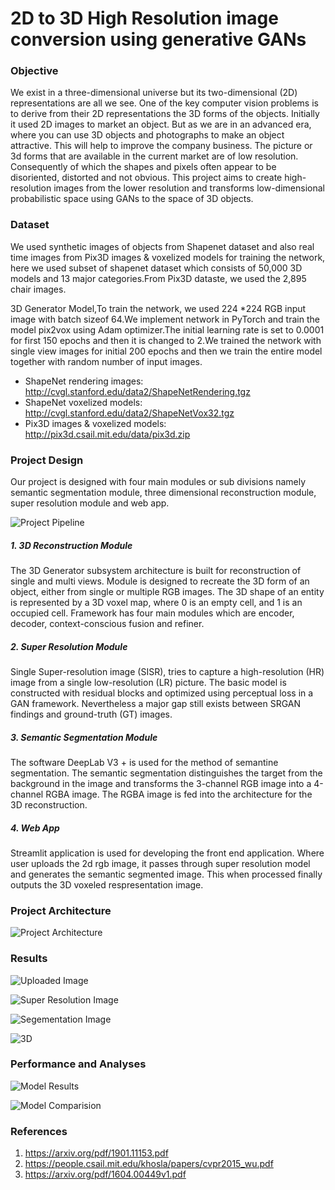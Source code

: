 # 2D to 3D High Resolution image conversion using generative GANs

### Objective
We exist in a three-dimensional universe but its two-dimensional (2D) representations are all we see. One of the key computer vision problems is to derive from their 2D representations the 3D forms of the objects. Initially it used 2D images to market an object. But as we are in an advanced era, where you can use 3D objects and photographs to make an object attractive. This will help to improve the company business. The picture or 3d forms that are available in the current market are of low resolution. Consequently of which the shapes and pixels often appear to be disoriented, distorted and not obvious. This project aims to create high-resolution images from the lower resolution and transforms low-dimensional probabilistic space using GANs to the space of 3D objects.

### Dataset
We used synthetic images of objects from Shapenet dataset and also real time images from Pix3D images & voxelized models for training the network, here we used subset of shapenet  dataset which consists of 50,000 3D  models and 13 major categories.From Pix3D dataste, we used the 2,895 chair images.

3D Generator Model,To train the network, we used 224 *224 RGB input image with batch sizeof 64.We implement network in PyTorch and train the model pix2vox using Adam optimizer.The initial learning rate is set to 0.0001 for first 150 epochs and then it is changed to 2.We trained the network with single view images for initial 200 epochs and then we train the entire model together with random number of  input images.


   - ShapeNet rendering images: http://cvgl.stanford.edu/data2/ShapeNetRendering.tgz
   - ShapeNet voxelized models: http://cvgl.stanford.edu/data2/ShapeNetVox32.tgz
   - Pix3D images & voxelized models: http://pix3d.csail.mit.edu/data/pix3d.zip

### Project Design
Our project is designed with four main modules or sub divisions namely semantic segmentation module, three dimensional reconstruction module, super resolution module and web app.

![Project Pipeline](https://github.com/Radhika009/CMPE_295B_MASTERPROJECT/blob/master/Images/pipeline.png)

##### 1. 3D Reconstruction Module

The 3D Generator subsystem architecture is built for reconstruction of single and multi views. Module is designed to recreate the 3D form of an object, either from single or multiple RGB images. The 3D shape of an entity is represented by a 3D voxel map, where 0 is an empty cell, and 1 is an occupied cell. Framework has four main modules which are encoder, decoder, context-conscious fusion and refiner.

##### 2. Super Resolution Module

Single Super-resolution image (SISR), tries to capture a high-resolution (HR) image from a single low-resolution (LR) picture. The basic model is constructed with residual blocks and optimized using perceptual loss in a GAN framework. Nevertheless a major gap still exists between SRGAN findings and ground-truth (GT) images.

##### 3. Semantic Segmentation Module

The software DeepLab V3 + is used for the method of semantine segmentation. The semantic segmentation distinguishes the target from the background in the image and transforms the 3-channel RGB image into a 4-channel RGBA image. The RGBA image is fed into the architecture for the 3D reconstruction.

##### 4. Web App

Streamlit application is used for developing the front end application. Where user uploads the 2d rgb image, it passes through super resolution model and generates the semantic segmented image. This when processed finally outputs the 3D voxeled respresentation image.

### Project Architecture
![Project Architecture](https://github.com/Radhika009/CMPE_295B_MASTERPROJECT/blob/master/Images/Project%20Architecture.png)

### Results
![Uploaded Image](https://github.com/Radhika009/CMPE_295B_MASTERPROJECT/blob/master/Images/Car%20Uploaded%20Images.png)

![Super Resolution Image](https://github.com/Radhika009/CMPE_295B_MASTERPROJECT/blob/master/Images/SR.png)

![Segementation Image](https://github.com/Radhika009/CMPE_295B_MASTERPROJECT/blob/master/Images/Segmented%20Image.png)

![3D](https://github.com/Radhika009/CMPE_295B_MASTERPROJECT/blob/master/Images/3D.png)

### Performance and Analyses
![Model Results](https://github.com/Radhika009/CMPE_295B_MASTERPROJECT/blob/master/Images/comparision_results.png)

![Model Comparision](https://github.com/Radhika009/CMPE_295B_MASTERPROJECT/blob/master/Images/model_comparision.png)

### References

1. https://arxiv.org/pdf/1901.11153.pdf
2. https://people.csail.mit.edu/khosla/papers/cvpr2015_wu.pdf
3. https://arxiv.org/pdf/1604.00449v1.pdf
